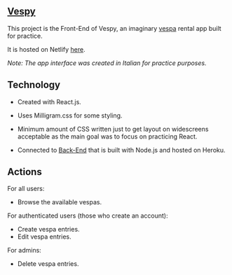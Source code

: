 ## [Vespy](https://vespy.netlify.app)

This project is the Front-End of Vespy, an imaginary [vespa](https://www.google.com/search?q=vespa&client=opera-gx&hs=PWb&sxsrf=AOaemvLKOY_v7rCQZjy9NIzp188iTT9hjg:1636489725379&source=lnms&tbm=isch&sa=X&ved=2ahUKEwjLwommj4z0AhXE4KQKHW8iB_YQ_AUoAXoECAIQAw&biw=1503&bih=759&dpr=1.25) rental app built for practice.

It is hosted on Netlify [here](https://vespy.netlify.app).

_Note: The app interface was created in Italian for practice purposes._

## Technology

- Created with React.js.

- Uses Milligram.css for some styling.

- Minimum amount of CSS written just to get layout on widescreens acceptable as the main goal was to focus on practicing React.

- Connected to [Back-End](https://github.com/omas313/vespy-be) that is built with Node.js and hosted on Heroku.

## Actions

For all users:

- Browse the available vespas.

For authenticated users (those who create an account):

- Create vespa entries.
- Edit vespa entries.

For admins:

- Delete vespa entries.

